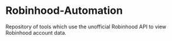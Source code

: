 # Robinhood-Automation
Repository of tools which use the unofficial Robinhood API to view Robinhood account data.
